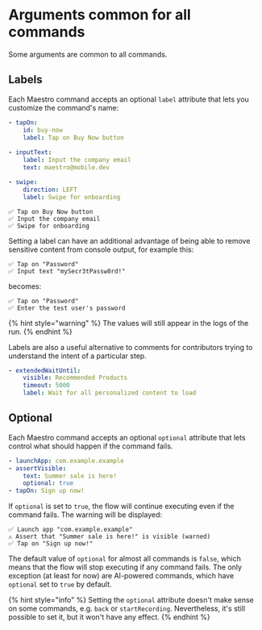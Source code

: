 # Arguments common for all commands

Some arguments are common to all commands.

## Labels

Each Maestro command accepts an optional `label` attribute that lets you
customize the command's name:

```yaml
- tapOn:
    id: buy-now
    label: Tap on Buy Now button
    
- inputText:
    label: Input the company email
    text: maestro@mobile.dev

- swipe:
    direction: LEFT
    label: Swipe for onboarding
```

```
✅ Tap on Buy Now button
✅ Input the company email
✅ Swipe for onboarding
```

Setting a label can have an additional advantage of being able to remove
sensitive content from console output, for example this:

```
✅ Tap on "Password"
✅ Input text "mySecr3tPassw0rd!"
```

becomes:

```
✅ Tap on "Password"
✅ Enter the test user's password
```

{% hint style="warning" %}
The values will still appear in the logs of the run.
{% endhint %}

Labels are also a useful alternative to comments for contributors trying to
understand the intent of a particular step.

```yaml
- extendedWaitUntil:
    visible: Recommended Products
    timeout: 5000
    label: Wait for all personalized content to load
```

## Optional

Each Maestro command accepts an optional `optional` attribute that lets control
what should happen if the command fails.

```yaml
- launchApp: com.example.example
- assertVisible:
    text: Summer sale is here!
    optional: true
- tapOn: Sign up now!
```

If `optional` is set to `true`, the flow will continue executing even if the
command fails. The warning will be displayed:

```
✅ Launch app "com.example.example"
⚠️ Assert that "Summer sale is here!" is visible (warned)
✅ Tap on "Sign up now!"
```

The default value of `optional` for almost all commands is `false`, which means
that the flow will stop executing if any command fails. The only exception (at
least for now) are AI-powered commands, which have `optional` set to `true` by
default.

{% hint style="info" %}
Setting the `optional` attribute doesn't make sense on some commands, e.g.
`back` or `startRecording`. Nevertheless, it's still possible to set it, but it
won't have any effect.
{% endhint %}
